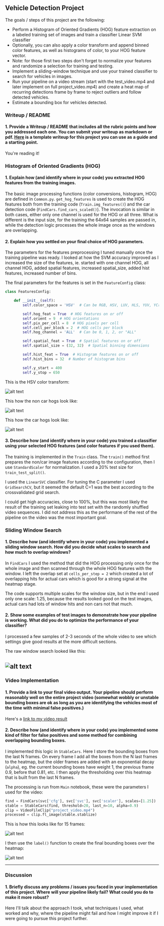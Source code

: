## Vehicle Detection Project

The goals / steps of this project are the following:

* Perform a Histogram of Oriented Gradients (HOG) feature extraction on a labeled training set of images and train a classifier Linear SVM classifier
* Optionally, you can also apply a color transform and append binned color features, as well as histograms of color, to your HOG feature vector. 
* Note: for those first two steps don't forget to normalize your features and randomize a selection for training and testing.
* Implement a sliding-window technique and use your trained classifier to search for vehicles in images.
* Run your pipeline on a video stream (start with the test_video.mp4 and later implement on full project_video.mp4) and create a heat map of recurring detections frame by frame to reject outliers and follow detected vehicles.
* Estimate a bounding box for vehicles detected.

[//]: # (Image References)
[hsv]: ./output_images/hsv.png
[hog_car]: ./output_images/hog_car.png
[hog_nocar]: ./output_images/hog_nocar.png
[image1]: ./output_images/windows.png
[image2]: ./output_images/heatmaps.png
[image3]: ./output_images/stable.png

### Writeup / README

#### 1. Provide a Writeup / README that includes all the rubric points and how you addressed each one.  You can submit your writeup as markdown or pdf.  [Here](https://github.com/udacity/CarND-Vehicle-Detection/blob/master/writeup_template.md) is a template writeup for this project you can use as a guide and a starting point.

You're reading it!

### Histogram of Oriented Gradients (HOG)

#### 1. Explain how (and identify where in your code) you extracted HOG features from the training images.


The basic image processing functions (color conversions, histogram, HOG) are defined in `Common.py`. `get_hog_features` is used to create the HOG features both from the training code (`Train.img_features()`) and the car detection code (`FindCars.find_cars_scaled()`). The invocation is similar in both cases, either only one channel is used for the HOG or all three. What is different is the input size, for the training the 64x64 samples are passed in, while the detection logic processes the whole image once as the windows are overlapping.


#### 2. Explain how you settled on your final choice of HOG parameters.

The parameters for the features preprocessing I tuned manually once the training pipeline was ready. I looked at how the SVM accuracy improved as I increased the size of the features, ie. started with one channel HOG, all channel HOG, added spatial features, increased spatial_size, added hist features, increased number of bins.

The final parameters for the features is set in the `FeatureConfig` class:

```python
class FeaturesConfig:

    def __init__(self):
        self.color_space = 'HSV'  # Can be RGB, HSV, LUV, HLS, YUV, YCrCb

        self.hog_feat = True  # HOG features on or off
        self.orient = 9  # HOG orientations
        self.pix_per_cell = 8  # HOG pixels per cell
        self.cell_per_block = 2  # HOG cells per block
        self.hog_channel = 'ALL'  # Can be 0, 1, 2, or "ALL"

        self.spatial_feat = True  # Spatial features on or off
        self.spatial_size = (32, 32)  # Spatial binning dimensions

        self.hist_feat = True  # Histogram features on or off
        self.hist_bins = 32  # Number of histogram bins

        self.y_start = 400
        self.y_stop = 650
```

This is the HSV color transform:

![alt text][hsv]

This how the non car hogs look like:

![alt text][hog_nocar]

This how the car hogs look like:

![alt text][hog_car]


#### 3. Describe how (and identify where in your code) you trained a classifier using your selected HOG features (and color features if you used them).

The training is implemented in the `Train` class. The `train()` method first prepares the non/car image features according to the configuration, then I use `StandardScaler` for normalization. I used a 20% test size for `train_test_split()`.

I used the `LinearSVC` classifier. For tuning the C parameter I used `GridSearchCV`, but it seemed the default C=1 was the best according to the crossvalidated grid search.

I could get high accuracies, close to 100%, but this was most likely the result of the training set leaking into test set with the randomly shuffled video sequences. I did not address this as the performane of the rest of the pipeline on the video was the most important goal.


### Sliding Window Search

#### 1. Describe how (and identify where in your code) you implemented a sliding window search.  How did you decide what scales to search and how much to overlap windows?

In `FindCars` I used the method that did the HOG processing only once for the whole image and then scanned through the whole HOG features with the window. I left the overlap set at `cells_per_step = 2` which created a lot of overlapping hits for actual cars which is good for a strong signal at the heatmap stage.

The code supports multiple scales for the window size, but in the end I used only one scale: 1.25, because the results looked good on the test images, actual cars had lots of window hits and non cars not that much.

#### 2. Show some examples of test images to demonstrate how your pipeline is working.  What did you do to optimize the performance of your classifier?

I processed a few samples of 2-3 seconds of the whole video to see which settings give good results at the more difficult sections.

The raw window search looked like this:

![alt text][image1]
---

### Video Implementation

#### 1. Provide a link to your final video output.  Your pipeline should perform reasonably well on the entire project video (somewhat wobbly or unstable bounding boxes are ok as long as you are identifying the vehicles most of the time with minimal false positives.)

Here's a [link to my video result](./processed_video.mp4)


#### 2. Describe how (and identify where in your code) you implemented some kind of filter for false positives and some method for combining overlapping bounding boxes.


I implemented this logic in `StableCars`. Here I store the bounding boxes from the last N frames. On every frame I add all the boxes from the N last frames to the heatmap, but the older frames are added with an exponential decay (`alpha`), eg. the current bounding boxes have weight 1, the previous frame 0.9, before that 0.81, etc. I then apply the thresholding over this heatmap that is built from the last N frames.

The processing is run from `Main` notebook, these were the parameters I used for the video:


```python
find = FindCars(svc['cfg'], svc['svc'], svc['scaler'], scales=[1.25])
stable = StableCars(find, threshold=20, last_n=10, alpha=0.9)
clip = VideoFileClip("project_video.mp4")
processed = clip.fl_image(stable.stablize)
```

This is how this looks like for 15 frames:

![alt text][image2]

I then use the `label()` function to create the final bounding boxes over the heatmap:

![alt text][image3]


---

### Discussion

#### 1. Briefly discuss any problems / issues you faced in your implementation of this project.  Where will your pipeline likely fail?  What could you do to make it more robust?

Here I'll talk about the approach I took, what techniques I used, what worked and why, where the pipeline might fail and how I might improve it if I were going to pursue this project further.  

